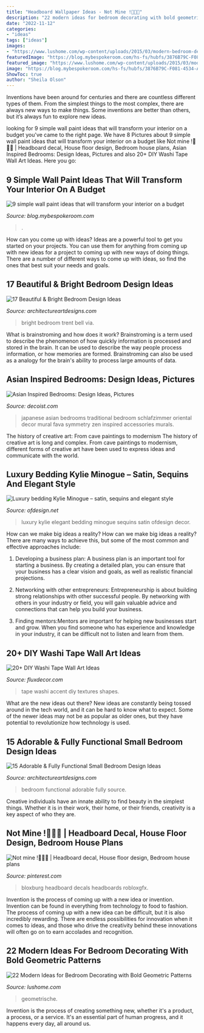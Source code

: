 ```yaml
---
title: "Headboard Wallpaper Ideas - Not Mine !🤡👄🤡"
description: "22 modern ideas for bedroom decorating with bold geometric patterns"
date: "2022-11-12"
categories:
- "ideas"
tags: ["ideas"]
images:
- "https://www.lushome.com/wp-content/uploads/2015/03/modern-bedroom-decorating-geometric-patterns-15.jpg"
featuredImage: "https://blog.mybespokeroom.com/hs-fs/hubfs/3876B79C-F081-4534-AC75-D53520668F9C.jpg?width=600&amp;name=3876B79C-F081-4534-AC75-D53520668F9C.jpg"
featured_image: "https://www.lushome.com/wp-content/uploads/2015/03/modern-bedroom-decorating-geometric-patterns-15.jpg"
image: "https://blog.mybespokeroom.com/hs-fs/hubfs/3876B79C-F081-4534-AC75-D53520668F9C.jpg?width=600&amp;name=3876B79C-F081-4534-AC75-D53520668F9C.jpg"
ShowToc: true
author: "Sheila Olson"
---
```



Inventions have been around for centuries and there are countless different types of them. From the simplest things to the most complex, there are always new ways to make things. Some inventions are better than others, but it’s always fun to explore new ideas.

	

		
looking for 9 simple wall paint ideas that will transform your interior on a budget you've came to the right page. We have 8 Pictures about 9 simple wall paint ideas that will transform your interior on a budget like Not mine !🤡👄🤡 | Headboard decal, House floor design, Bedroom house plans, Asian Inspired Bedrooms: Design Ideas, Pictures and also 20+ DIY Washi Tape Wall Art Ideas. Here you go:
		
    
## 9 Simple Wall Paint Ideas That Will Transform Your Interior On A Budget

<img loading=lazy src="https://blog.mybespokeroom.com/hs-fs/hubfs/3876B79C-F081-4534-AC75-D53520668F9C.jpg?width=600&amp;name=3876B79C-F081-4534-AC75-D53520668F9C.jpg" onerror="this.onerror=null;this.src='https://tse3.mm.bing.net/th?id=OIP.Ofy3BeBrHpyTH2ibXEbcwgHaJ4&amp;pid=15.1';" alt="9 simple wall paint ideas that will transform your interior on a budget">

_Source: blog.mybespokeroom.com_

>. 

	

How can you come up with ideas?
Ideas are a powerful tool to get you started on your projects. You can use them for anything from coming up with new ideas for a project to coming up with new ways of doing things. There are a number of different ways to come up with ideas, so find the ones that best suit your needs and goals.

    
## 17 Beautiful &amp; Bright Bedroom Design Ideas

<img loading=lazy src="http://www.architectureartdesigns.com/wp-content/uploads/2015/01/1126.jpg" onerror="this.onerror=null;this.src='https://tse4.mm.bing.net/th?id=OIP.4j1ENDU5QbrWiej1eFVMvQHaFE&amp;pid=15.1';" alt="17 Beautiful &amp; Bright Bedroom Design Ideas">

_Source: architectureartdesigns.com_

>bright bedroom trent bell via. 

	

What is brainstroming and how does it work?
Brainstroming is a term used to describe the phenomenon of how quickly information is processed and stored in the brain. It can be used to describe the way people process information, or how memories are formed. Brainstroming can also be used as a analogy for the brain's ability to process large amounts of data.

    
## Asian Inspired Bedrooms: Design Ideas, Pictures

<img loading=lazy src="http://cdn.decoist.com/wp-content/uploads/2014/03/Symmetry-is-an-important-part-of-the-traditional-Japanese-design.jpg" onerror="this.onerror=null;this.src='https://tse2.mm.bing.net/th?id=OIP.qzVVSgeHTgAmxvWedOrL0wHaE6&amp;pid=15.1';" alt="Asian Inspired Bedrooms: Design Ideas, Pictures">

_Source: decoist.com_

>japanese asian bedrooms traditional bedroom schlafzimmer oriental decor mural fava symmetry zen inspired accessories murals. 

	

The history of creative art: From cave paintings to modernism
The history of creative art is long and complex. From cave paintings to modernism, different forms of creative art have been used to express ideas and communicate with the world.

    
## Luxury Bedding Kylie Minogue – Satin, Sequins And Elegant Style

<img loading=lazy src="https://www.ofdesign.net/wp-content/uploads/files/5/2/1/luxury-bedding-kylie-minogue-satin-sequins-and-elegant-style-22-521.jpg" onerror="this.onerror=null;this.src='https://tse3.mm.bing.net/th?id=OIP.PhQdGwCaSPeh1CM7jI_HcAHaHa&amp;pid=15.1';" alt="Luxury bedding Kylie Minogue – satin, sequins and elegant style">

_Source: ofdesign.net_

>luxury kylie elegant bedding minogue sequins satin ofdesign decor. 

	

How can we make big ideas a reality?
How can we make big ideas a reality? There are many ways to achieve this, but some of the most common and effective approaches include:
1. Developing a business plan: A business plan is an important tool for starting a business. By creating a detailed plan, you can ensure that your business has a clear vision and goals, as well as realistic financial projections.

2. Networking with other entrepreneurs: Entrepreneurship is about building strong relationships with other successful people. By networking with others in your industry or field, you will gain valuable advice and connections that can help you build your business.

3. Finding mentors:Mentors are important for helping new businesses start and grow. When you find someone who has experience and knowledge in your industry, it can be difficult not to listen and learn from them.


    
## 20+ DIY Washi Tape Wall Art Ideas

<img loading=lazy src="https://fluxdecor.com/wp-content/uploads/2016/09/washi-tape-wall-art/14-washi-tape-wall-art.jpg" onerror="this.onerror=null;this.src='https://tse3.mm.bing.net/th?id=OIP.hh42mkMbV2S2yX9iChDt8gHaJ4&amp;pid=15.1';" alt="20+ DIY Washi Tape Wall Art Ideas">

_Source: fluxdecor.com_

>tape washi accent diy textures shapes. 

	

What are the new ideas out there?
New ideas are constantly being tossed around in the tech world, and it can be hard to know what to expect. Some of the newer ideas may not be as popular as older ones, but they have potential to revolutionize how technology is used.

    
## 15 Adorable &amp; Fully Functional Small Bedroom Design Ideas

<img loading=lazy src="http://www.architectureartdesigns.com/wp-content/uploads/2015/02/737-630x452.jpg" onerror="this.onerror=null;this.src='https://tse3.mm.bing.net/th?id=OIP.TKd-T_XRQB7qN5Ga5MkVuQHaFU&amp;pid=15.1';" alt="15 Adorable &amp; Fully Functional Small Bedroom Design Ideas">

_Source: architectureartdesigns.com_

>bedroom functional adorable fully source. 

	

Creative individuals have an innate ability to find beauty in the simplest things. Whether it is in their work, their home, or their friends, creativity is a key aspect of who they are.

    
## Not Mine !🤡👄🤡 | Headboard Decal, House Floor Design, Bedroom House Plans

<img loading=lazy src="https://i.pinimg.com/736x/46/8d/b0/468db0d5cf29369a49957927bfbd9951.jpg" onerror="this.onerror=null;this.src='https://tse3.mm.bing.net/th?id=OIP.Ab-ovRxjANqJby002OpKoQHaHa&amp;pid=15.1';" alt="Not mine !🤡👄🤡 | Headboard decal, House floor design, Bedroom house plans">

_Source: pinterest.com_

>bloxburg headboard decals headboards robloxgfx. 

	

Invention is the process of coming up with a new idea or invention. Invention can be found in everything from technology to food to fashion. The process of coming up with a new idea can be difficult, but it is also incredibly rewarding. There are endless possibilities for innovation when it comes to ideas, and those who drive the creativity behind these innovations will often go on to earn accolades and recognition.

    
## 22 Modern Ideas For Bedroom Decorating With Bold Geometric Patterns

<img loading=lazy src="https://www.lushome.com/wp-content/uploads/2015/03/modern-bedroom-decorating-geometric-patterns-15.jpg" onerror="this.onerror=null;this.src='https://tse1.mm.bing.net/th?id=OIP.kHFGGur-htv8fHFv5BB_vgHaHJ&amp;pid=15.1';" alt="22 Modern Ideas for Bedroom Decorating with Bold Geometric Patterns">

_Source: lushome.com_

>geometrische. 

	

Invention is the process of creating something new, whether it's a product, a process, or a service. It's an essential part of human progress, and it happens every day, all around us.

